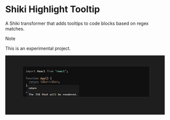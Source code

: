 # Shiki Highlight Tooltip

A Shiki transformer that adds tooltips to code blocks based on regex matches.

> [!NOTE]
> This is an experimental project.

![img.png](img.png)